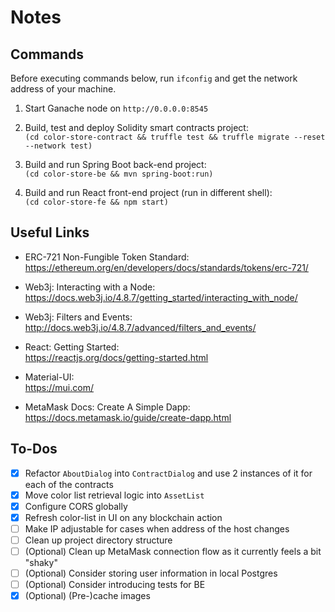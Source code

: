 # Notes

## Commands

Before executing commands below, run `ifconfig` and get the network address of your machine.

1. Start Ganache node on `http://0.0.0.0:8545`

1. Build, test and deploy Solidity smart contracts project:<br />
`(cd color-store-contract && truffle test && truffle migrate --reset --network test)`

1. Build and run Spring Boot back-end project:<br />
`(cd color-store-be && mvn spring-boot:run)`

1. Build and run React front-end project (run in different shell):<br />
`(cd color-store-fe && npm start)`

## Useful Links

- ERC-721 Non-Fungible Token Standard:<br />
https://ethereum.org/en/developers/docs/standards/tokens/erc-721/

- Web3j: Interacting with a Node:<br />
https://docs.web3j.io/4.8.7/getting_started/interacting_with_node/

- Web3j: Filters and Events:<br />
http://docs.web3j.io/4.8.7/advanced/filters_and_events/

- React: Getting Started:<br />
https://reactjs.org/docs/getting-started.html

- Material-UI:<br />
https://mui.com/

- MetaMask Docs: Create A Simple Dapp:<br />
https://docs.metamask.io/guide/create-dapp.html

## To-Dos

- [x] Refactor `AboutDialog` into `ContractDialog` and use 2 instances of it for each of the contracts
- [x] Move color list retrieval logic into `AssetList`
- [x] Configure CORS globally
- [x] Refresh color-list in UI on any blockchain action
- [ ] Make IP adjustable for cases when address of the host changes
- [ ] Clean up project directory structure
- [ ] (Optional) Clean up MetaMask connection flow as it currently feels a bit "shaky"
- [ ] (Optional) Consider storing user information in local Postgres
- [ ] (Optional) Consider introducing tests for BE
- [x] (Optional) (Pre-)cache images
